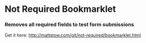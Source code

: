 Not Required Bookmarklet
===========================

### Removes all required fields to test form submissions

Get it here: http://mattstow.com/git/not-required/bookmarklet.html